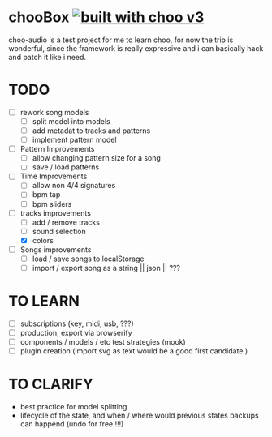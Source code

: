 # chooBox [![built with choo v3](https://img.shields.io/badge/built%20with%20choo-v3-ffc3e4.svg?style=flat-square)](https://github.com/yoshuawuyts/choo)

choo-audio is a test project for me to learn choo, for now the trip is wonderful,
since the framework is really expressive and i can basically hack and patch it like i need.

# TODO

- [ ] rework song models
  - [ ] split model into models
  - [ ] add metadat to tracks and patterns
  - [ ] implement pattern model
- [ ] Pattern Improvements
  - [ ] allow changing pattern size for a song
  - [ ] save / load patterns
- [ ] Time Improvements
  - [ ] allow non 4/4 signatures
  - [ ] bpm tap
  - [ ] bpm sliders
- [ ] tracks improvements
  - [ ] add / remove tracks
  - [ ] sound selection
  - [x] colors
- [ ] Songs improvements
  - [ ] load / save songs to localStorage
  - [ ] import / export song as a string || json || ???
# TO LEARN
- [ ] subscriptions (key, midi, usb, ???)
- [ ] production, export via browserify
- [ ] components / models / etc test strategies (mook)
- [ ] plugin creation (import svg as text would be a good first candidate )

# TO CLARIFY
- best practice for model splitting
- lifecycle of the state, and when / where would previous states backups can happend (undo for free !!!)
